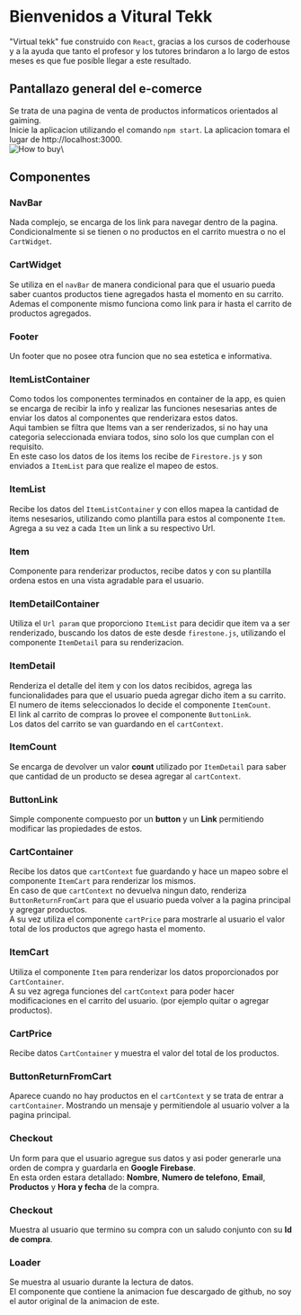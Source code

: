 # Bienvenidos a  **Vitural Tekk**

"Virtual tekk" fue construido con `React`, gracias a los cursos de coderhouse y a la ayuda que tanto el profesor y los tutores brindaron a lo largo de estos meses es que fue posible llegar a este resultado.

## Pantallazo general del e-comerce
Se trata de una pagina de venta de productos informaticos orientados al gaiming.\
Inicie la aplicacion utilizando el comando `npm start`.
La aplicacion tomara el lugar de http://localhost:3000. \
![How to buy](https://imgflip.com/gif/6zkuch)\
## Componentes

### **NavBar**
 Nada complejo, se encarga de los link para navegar dentro de la pagina.\
Condicionalmente si se tienen o no productos en el carrito muestra o no el `CartWidget`.


### **CartWidget**
Se utiliza en el `navBar` de manera condicional para que el usuario pueda saber cuantos productos tiene agregados hasta el momento en su carrito.\
Ademas el componente mismo funciona como link para ir hasta el carrito de productos agregados.

### **Footer**
Un footer que no posee otra funcion que no sea estetica e informativa.


### **ItemListContainer**
Como todos los componentes terminados en container de la app, es quien se encarga de recibir la info y realizar las funciones nesesarias antes de enviar los datos al componentes que renderizara estos datos.\
Aqui tambien se filtra que Items van a ser renderizados, si no hay una categoria seleccionada enviara todos, sino solo los que cumplan con el requisito.\
En este caso los datos de los items los recibe de `Firestore.js` y son enviados a `ItemList` para que realize el mapeo de estos.

### **ItemList**
Recibe los datos del `ItemListContainer` y con ellos mapea la cantidad de items nesesarios, utilizando como plantilla para estos al componente `Item`.\
Agrega a su vez a cada `Item` un link a su respectivo Url.

### **Item**
Componente para renderizar productos, recibe datos y con su plantilla ordena estos en una vista agradable para el usuario.

### **ItemDetailContainer**
Utiliza el `Url param` que proporciono `ItemList` para decidir que item va a ser renderizado, buscando los datos de este desde `firestone.js`, utilizando el componente `ItemDetail` para su renderizacion.

### **ItemDetail**
Renderiza el detalle del item y con los datos recibidos, agrega las funcionalidades para que el usuario pueda agregar dicho item a su carrito.\
El numero de items seleccionados lo decide el componente `ItemCount`.\
El link al carrito de compras lo provee el componente `ButtonLink`.\
Los datos del carrito se van guardando en el `cartContext`.

### **ItemCount**
Se encarga de devolver un valor **count** utilizado por `ItemDetail` para saber que cantidad de un producto se desea agregar al `cartContext`.

### **ButtonLink**
Simple componente compuesto por un **button** y un **Link** permitiendo modificar las propiedades de estos.

### **CartContainer**
Recibe los datos que `cartContext` fue guardando y hace un mapeo sobre el componente `ItemCart` para renderizar los mismos.\
En caso de que `cartContext` no devuelva ningun dato, renderiza `ButtonReturnFromCart` para que el usuario pueda volver a la pagina principal y agregar productos.\
A su vez utiliza el componente `cartPrice` para mostrarle al usuario el valor total de los productos que agrego hasta el momento. 

### **ItemCart**
Utiliza el componente `Item` para renderizar los datos proporcionados por `CartContainer`.\
A su vez agrega funciones del `cartContext` para poder hacer modificaciones en el carrito del usuario. (por ejemplo quitar o agregar productos).


### **CartPrice**
Recibe datos `CartContainer` y muestra el valor del total de los productos.


### **ButtonReturnFromCart**
Aparece cuando no hay productos en el `cartContext` y se trata de entrar a `cartContainer`. Mostrando un mensaje y permitiendole al usuario volver a la pagina principal. 



### **Checkout**
Un form para que el usuario agregue sus datos y asi poder generarle una orden de compra y guardarla en **Google Firebase**.\
En esta orden estara detallado: **Nombre**, **Numero de telefono**, **Email**, **Productos** y **Hora y fecha**  de la compra.

### **Checkout**
Muestra al usuario que termino su compra con un saludo conjunto con su **Id de compra**.

### **Loader**
Se muestra al usuario durante la lectura de datos.\
El componente que contiene la animacion fue descargado de github, no soy el autor original de la animacion de este.








